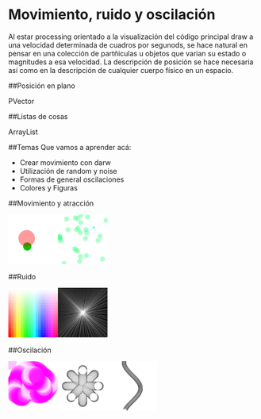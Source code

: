 # Movimiento, ruido y oscilación

Al estar processing orientado a la visualización del código principal draw a una velocidad determinada de cuadros por segunods, se hace natural en pensar en una colección de partñiculas u objetos que varian su estado o magnitudes a esa velocidad.  La descripción de posición se hace necesaria así como en la descripción de cualquier cuerpo físico en un espacio.

##Posición en plano

PVector

##Listas de cosas

ArrayList

##Temas
Que vamos a aprender acá:
* Crear movimiento con darw
* Utilización de random y noise
* Formas de general oscilaciones
* Colores y Figuras

##Movimiento y atracción


<img src="https://github.com/ProcessingTEC/Movimiento/blob/master/P_S2_Movement2/movement2.png" width="100"><img src="https://github.com/ProcessingTEC/Movimiento/blob/master/P_S2_Movement1/movimiento.png" width="100">

##Ruido

<img src="https://github.com/ProcessingTEC/Movimiento/blob/master/P_S2_Random1/random1.png" width="100"><img src="https://github.com/ProcessingTEC/Movimiento/blob/master/P_S1_noise1/noise.png" width="100">

##Oscilación

<img src="https://github.com/ProcessingTEC/Movimiento/blob/master/P_S2_Osc1/osc.png" width="100"><img src="https://github.com/ProcessingTEC/Movimiento/blob/master/P_S2_Osc2/oscillation.png" width="100"><img src="https://github.com/ProcessingTEC/Movimiento/blob/master/P_S2_Osc3/oscillation2.png" width="100">

